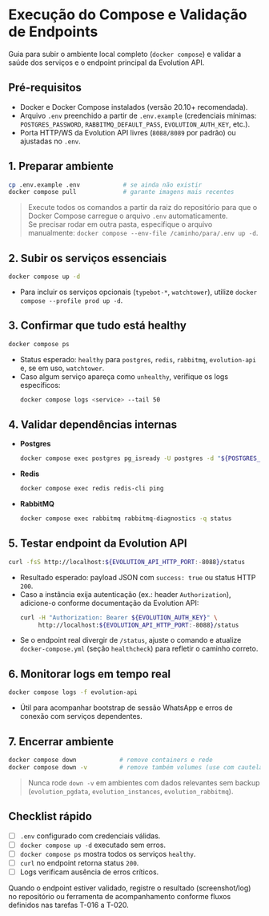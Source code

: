 # Execução do Compose e Validação de Endpoints

Guia para subir o ambiente local completo (`docker compose`) e validar a saúde dos serviços e o endpoint principal da Evolution API.

## Pré-requisitos
- Docker e Docker Compose instalados (versão 20.10+ recomendada).
- Arquivo `.env` preenchido a partir de `.env.example` (credenciais mínimas: `POSTGRES_PASSWORD`, `RABBITMQ_DEFAULT_PASS`, `EVOLUTION_AUTH_KEY`, etc.).
- Porta HTTP/WS da Evolution API livres (`8088/8089` por padrão) ou ajustadas no `.env`.

## 1. Preparar ambiente
```bash
cp .env.example .env            # se ainda não existir
docker compose pull             # garante imagens mais recentes
```

> Execute todos os comandos a partir da raiz do repositório para que o Docker Compose carregue o arquivo `.env` automaticamente.  
> Se precisar rodar em outra pasta, especifique o arquivo manualmente: `docker compose --env-file /caminho/para/.env up -d`.

## 2. Subir os serviços essenciais
```bash
docker compose up -d
```

- Para incluir os serviços opcionais (`typebot-*`, `watchtower`), utilize `docker compose --profile prod up -d`.

## 3. Confirmar que tudo está healthy
```bash
docker compose ps
```

- Status esperado: `healthy` para `postgres`, `redis`, `rabbitmq`, `evolution-api` e, se em uso, `watchtower`.
- Caso algum serviço apareça como `unhealthy`, verifique os logs específicos:
  ```bash
  docker compose logs <service> --tail 50
  ```

## 4. Validar dependências internas
- **Postgres**
  ```bash
  docker compose exec postgres pg_isready -U postgres -d "${POSTGRES_DB:-evolution}"
  ```
- **Redis**
  ```bash
  docker compose exec redis redis-cli ping
  ```
- **RabbitMQ**
  ```bash
  docker compose exec rabbitmq rabbitmq-diagnostics -q status
  ```

## 5. Testar endpoint da Evolution API
```bash
curl -fsS http://localhost:${EVOLUTION_API_HTTP_PORT:-8088}/status
```

- Resultado esperado: payload JSON com `success: true` ou status HTTP `200`.  
- Caso a instância exija autenticação (ex.: header `Authorization`), adicione-o conforme documentação da Evolution API:
  ```bash
  curl -H "Authorization: Bearer ${EVOLUTION_AUTH_KEY}" \
       http://localhost:${EVOLUTION_API_HTTP_PORT:-8088}/status
  ```
- Se o endpoint real divergir de `/status`, ajuste o comando e atualize `docker-compose.yml` (seção `healthcheck`) para refletir o caminho correto.

## 6. Monitorar logs em tempo real
```bash
docker compose logs -f evolution-api
```

- Útil para acompanhar bootstrap de sessão WhatsApp e erros de conexão com serviços dependentes.

## 7. Encerrar ambiente
```bash
docker compose down            # remove containers e rede
docker compose down -v         # remove também volumes (use com cautela)
```

> Nunca rode `down -v` em ambientes com dados relevantes sem backup (`evolution_pgdata`, `evolution_instances`, `evolution_rabbitmq`).

## Checklist rápido
- [ ] `.env` configurado com credenciais válidas.
- [ ] `docker compose up -d` executado sem erros.
- [ ] `docker compose ps` mostra todos os serviços `healthy`.
- [ ] `curl` no endpoint retorna status `200`.
- [ ] Logs verificam ausência de erros críticos.

Quando o endpoint estiver validado, registre o resultado (screenshot/log) no repositório ou ferramenta de acompanhamento conforme fluxos definidos nas tarefas T-016 a T-020.
